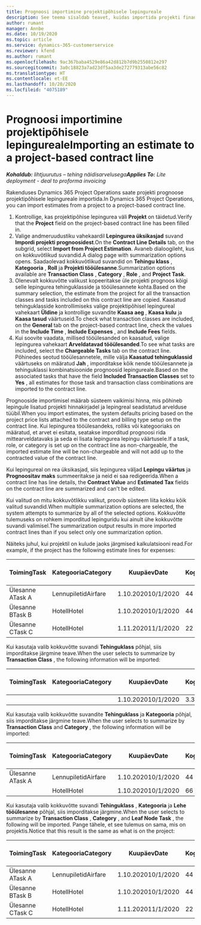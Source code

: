 ```yaml
---
title: Prognoosi importimine projektipõhisele lepingureale
description: See teema sisaldab teavet, kuidas importida projekti finantsprognoose lepingureale.
author: rumant
manager: Annbe
ms.date: 10/19/2020
ms.topic: article
ms.service: dynamics-365-customerservice
ms.reviewer: kfend
ms.author: rumant
ms.openlocfilehash: 9ac367baba4529e86a42d812b7d9b2550812e297
ms.sourcegitcommit: 3a0c18823a7ad23df5aa3de272779313abe56c82
ms.translationtype: HT
ms.contentlocale: et-EE
ms.lasthandoff: 10/20/2020
ms.locfileid: "4075189"
---
```

# <a name="importing-an-estimate-to-a-project-based-contract-line"></a><span data-ttu-id="56d61-103">Prognoosi importimine projektipõhisele lepingureale</span><span class="sxs-lookup"><span data-stu-id="56d61-103">Importing an estimate to a project-based contract line</span></span>

<span data-ttu-id="56d61-104">_**Kohaldub:** lihtjuurutus – tehing näidisarvelusega_</span><span class="sxs-lookup"><span data-stu-id="56d61-104">_**Applies To:** Lite deployment - deal to proforma invoicing_</span></span>

<span data-ttu-id="56d61-105">Rakenduses Dynamics 365 Project Operations saate projekti prognoose projektipõhisele lepingureale importida.</span><span class="sxs-lookup"><span data-stu-id="56d61-105">In Dynamics 365 Project Operations, you can import estimates from a project to a project-based contract line.</span></span>

1. <span data-ttu-id="56d61-106">Kontrollige, kas projektipõhise lepingurea väli **Projekt** on täidetud.</span><span class="sxs-lookup"><span data-stu-id="56d61-106">Verify that the **Project** field on the project-based contract line has been filled in.</span></span>
2. <span data-ttu-id="56d61-107">Valige andmeruudustiku vahekaardil **Lepingurea üksikasjad** suvand **Impordi projekti prognoosidest**.</span><span class="sxs-lookup"><span data-stu-id="56d61-107">On the **Contract Line Details** tab, on the subgrid, select **Import from Project Estimation**.</span></span> <span data-ttu-id="56d61-108">Avaneb dialoogileht, kus on kokkuvõtlikud suvandid.</span><span class="sxs-lookup"><span data-stu-id="56d61-108">A dialog page with summarization options opens.</span></span> <span data-ttu-id="56d61-109">Saadaolevad kokkuvõtlikud suvandid on **Tehingu klass** , **Kategooria** , **Roll** ja **Projekti tööülesanne**.</span><span class="sxs-lookup"><span data-stu-id="56d61-109">Summarization options available are **Transaction Class** , **Category** , **Role** , and **Project Task**.</span></span>
3. <span data-ttu-id="56d61-110">Olenevalt kokkuvõtte valikust kopeeritakse üle projekti prognoos kõigi selle lepingurea tehinguklasside ja tööülesannete kohta.</span><span class="sxs-lookup"><span data-stu-id="56d61-110">Based on the summary selection, the estimate from the project for all the transaction classes and tasks included on this contract line are copied.</span></span> <span data-ttu-id="56d61-111">Kaasatud tehinguklasside kontrollimiseks valige projektipõhisel lepingureal vahekaart **Üldine** ja kontrollige suvandite **Kaasa aeg** , **Kaasa kulu** ja **Kaasa tasud** väärtuseid.</span><span class="sxs-lookup"><span data-stu-id="56d61-111">To check what transaction classes are included, on the **General** tab on the project-based contract line, check the values in the **Include Time** , **Include Expenses** , and **Include Fees** fields.</span></span> 
4. <span data-ttu-id="56d61-112">Kui soovite vaadata, millised tööülesanded on kaasatud, valige lepingurea vahekaart **Arveldatavad tööülesanded**.</span><span class="sxs-lookup"><span data-stu-id="56d61-112">To see what tasks are included, select the **Chargeable Tasks** tab on the contract line.</span></span> <span data-ttu-id="56d61-113">Põhinedes seotud tööülesannetele, mille välja **Kaasatud tehinguklassid** väärtuseks on määratud **Jah** , imporditakse kõik nende tööülesannete ja tehinguklassi kombinatsioonide prognoosid lepingureale.</span><span class="sxs-lookup"><span data-stu-id="56d61-113">Based on the associated tasks that have the field **Included Transaction Classes** set to **Yes** , all estimates for those task and transaction class combinations are imported to the contract line.</span></span>

<span data-ttu-id="56d61-114">Prognooside importimisel määrab süsteem vaikimisi hinna, mis põhineb lepingule lisatud projekti hinnakirjadel ja lepingreal seadistatud arvelduse tüübil.</span><span class="sxs-lookup"><span data-stu-id="56d61-114">When you import estimates, the system defaults pricing based on the project price lists attached to the contract and billing type setup on the contract line.</span></span> <span data-ttu-id="56d61-115">Kui lepingurea tööülesandeks, rolliks või kategooriaks on määratud, et arvet ei esitata, seatakse imporditud prognoosi rida mittearveldatavaks ja seda ei lisata lepingurea lepingu väärtusele.</span><span class="sxs-lookup"><span data-stu-id="56d61-115">If a task, role, or category is set up on the contract line as non-chargeable, the imported estimate line will be non-chargeable and will not add up to the contracted value of the contract line.</span></span>

<span data-ttu-id="56d61-116">Kui lepingureal on rea üksikasjad, siis lepingurea väljad **Lepingu väärtus** ja **Prognoositav maks** summeeritakse ja neid ei saa redigeerida.</span><span class="sxs-lookup"><span data-stu-id="56d61-116">When a contract line has line details, the **Contract Value** and **Estimated Tax** fields on the contract line are summarized and can't be edited.</span></span>

<span data-ttu-id="56d61-117">Kui valitud on mitu kokkuvõtlikku valikut, proovib süsteem liita kokku kõik valitud suvandid.</span><span class="sxs-lookup"><span data-stu-id="56d61-117">When multiple summarization options are selected, the system attempts to summarize by all of the selected options.</span></span> <span data-ttu-id="56d61-118">Kokkuvõtte tulemuseks on rohkem imporditud lepinguridu kui ainult ühe kokkuvõtte suvandi valimisel.</span><span class="sxs-lookup"><span data-stu-id="56d61-118">The summarization output results in more imported contract lines than if you select only one summarization option.</span></span>

<span data-ttu-id="56d61-119">Näiteks juhul, kui projektil on kulude jaoks järgmised kalkulatsiooni read.</span><span class="sxs-lookup"><span data-stu-id="56d61-119">For example, if the project has the following estimate lines for expenses:</span></span>

| <span data-ttu-id="56d61-120">Toiming</span><span class="sxs-lookup"><span data-stu-id="56d61-120">Task</span></span> | <span data-ttu-id="56d61-121">Kategooria</span><span class="sxs-lookup"><span data-stu-id="56d61-121">Category</span></span> | <span data-ttu-id="56d61-122">Kuupäev</span><span class="sxs-lookup"><span data-stu-id="56d61-122">Date</span></span> | <span data-ttu-id="56d61-123">Kogus</span><span class="sxs-lookup"><span data-stu-id="56d61-123">Quantity</span></span> | <span data-ttu-id="56d61-124">Ühiku hind</span><span class="sxs-lookup"><span data-stu-id="56d61-124">Unit price</span></span> | <span data-ttu-id="56d61-125">Summa</span><span class="sxs-lookup"><span data-stu-id="56d61-125">Amount</span></span> |
| --- | --- | --- | --- | --- | --- |
| <span data-ttu-id="56d61-126">Ülesanne A</span><span class="sxs-lookup"><span data-stu-id="56d61-126">Task A</span></span> | <span data-ttu-id="56d61-127">Lennupiletid</span><span class="sxs-lookup"><span data-stu-id="56d61-127">Airfare</span></span> | <span data-ttu-id="56d61-128">1.10.2020</span><span class="sxs-lookup"><span data-stu-id="56d61-128">10/1/2020</span></span> | <span data-ttu-id="56d61-129">4</span><span class="sxs-lookup"><span data-stu-id="56d61-129">4</span></span> | <span data-ttu-id="56d61-130">400</span><span class="sxs-lookup"><span data-stu-id="56d61-130">400</span></span> | <span data-ttu-id="56d61-131">1600</span><span class="sxs-lookup"><span data-stu-id="56d61-131">1600</span></span> |
| <span data-ttu-id="56d61-132">Ülesanne B</span><span class="sxs-lookup"><span data-stu-id="56d61-132">Task B</span></span> | <span data-ttu-id="56d61-133">Hotell</span><span class="sxs-lookup"><span data-stu-id="56d61-133">Hotel</span></span> | <span data-ttu-id="56d61-134">1.10.2020</span><span class="sxs-lookup"><span data-stu-id="56d61-134">10/1/2020</span></span> | <span data-ttu-id="56d61-135">4</span><span class="sxs-lookup"><span data-stu-id="56d61-135">4</span></span> | <span data-ttu-id="56d61-136">200</span><span class="sxs-lookup"><span data-stu-id="56d61-136">200</span></span> | <span data-ttu-id="56d61-137">800</span><span class="sxs-lookup"><span data-stu-id="56d61-137">800</span></span> |
| <span data-ttu-id="56d61-138">Ülesanne C</span><span class="sxs-lookup"><span data-stu-id="56d61-138">Task C</span></span> | <span data-ttu-id="56d61-139">Hotell</span><span class="sxs-lookup"><span data-stu-id="56d61-139">Hotel</span></span> | <span data-ttu-id="56d61-140">1.11.2020</span><span class="sxs-lookup"><span data-stu-id="56d61-140">11/1/2020</span></span> | <span data-ttu-id="56d61-141">2</span><span class="sxs-lookup"><span data-stu-id="56d61-141">2</span></span> | <span data-ttu-id="56d61-142">200</span><span class="sxs-lookup"><span data-stu-id="56d61-142">200</span></span> | <span data-ttu-id="56d61-143">400</span><span class="sxs-lookup"><span data-stu-id="56d61-143">400</span></span> |

<span data-ttu-id="56d61-144">Kui kasutaja valib kokkuvõtte suvandi **Tehinguklass** põhjal, siis imporditakse järgmine teave.</span><span class="sxs-lookup"><span data-stu-id="56d61-144">When the user selects to summarize by **Transaction Class** , the following information will be imported:</span></span>

| <span data-ttu-id="56d61-145">Toiming</span><span class="sxs-lookup"><span data-stu-id="56d61-145">Task</span></span> | <span data-ttu-id="56d61-146">Kategooria</span><span class="sxs-lookup"><span data-stu-id="56d61-146">Category</span></span> | <span data-ttu-id="56d61-147">Kuupäev</span><span class="sxs-lookup"><span data-stu-id="56d61-147">Date</span></span> | <span data-ttu-id="56d61-148">Kogus</span><span class="sxs-lookup"><span data-stu-id="56d61-148">Quantity</span></span> | <span data-ttu-id="56d61-149">Ühiku hind</span><span class="sxs-lookup"><span data-stu-id="56d61-149">Unit price</span></span> | <span data-ttu-id="56d61-150">Summa</span><span class="sxs-lookup"><span data-stu-id="56d61-150">Amount</span></span> |
| --- | --- | --- | --- | --- | --- |
| &nbsp; | &nbsp; | <span data-ttu-id="56d61-151">1.10.2020</span><span class="sxs-lookup"><span data-stu-id="56d61-151">10/1/2020</span></span> | <span data-ttu-id="56d61-152">3.34</span><span class="sxs-lookup"><span data-stu-id="56d61-152">3.34</span></span> | <span data-ttu-id="56d61-153">840</span><span class="sxs-lookup"><span data-stu-id="56d61-153">840</span></span> | <span data-ttu-id="56d61-154">2800</span><span class="sxs-lookup"><span data-stu-id="56d61-154">2800</span></span> |

<span data-ttu-id="56d61-155">Kui kasutaja valib kokkuvõtte suvandite **Tehinguklass** ja **Kategooria** põhjal, siis imporditakse järgmine teave.</span><span class="sxs-lookup"><span data-stu-id="56d61-155">When the user selects to summarize by **Transaction Class** and **Category** , the following information will be imported:</span></span>

| <span data-ttu-id="56d61-156">Toiming</span><span class="sxs-lookup"><span data-stu-id="56d61-156">Task</span></span> | <span data-ttu-id="56d61-157">Kategooria</span><span class="sxs-lookup"><span data-stu-id="56d61-157">Category</span></span> | <span data-ttu-id="56d61-158">Kuupäev</span><span class="sxs-lookup"><span data-stu-id="56d61-158">Date</span></span> | <span data-ttu-id="56d61-159">Kogus</span><span class="sxs-lookup"><span data-stu-id="56d61-159">Quantity</span></span> | <span data-ttu-id="56d61-160">Ühiku hind</span><span class="sxs-lookup"><span data-stu-id="56d61-160">Unit price</span></span> | <span data-ttu-id="56d61-161">Summa</span><span class="sxs-lookup"><span data-stu-id="56d61-161">Amount</span></span> |
| --- | --- | --- | --- | --- | --- |
| <span data-ttu-id="56d61-162">Ülesanne A</span><span class="sxs-lookup"><span data-stu-id="56d61-162">Task A</span></span> | <span data-ttu-id="56d61-163">Lennupiletid</span><span class="sxs-lookup"><span data-stu-id="56d61-163">Airfare</span></span> | <span data-ttu-id="56d61-164">1.10.2020</span><span class="sxs-lookup"><span data-stu-id="56d61-164">10/1/2020</span></span> | <span data-ttu-id="56d61-165">4</span><span class="sxs-lookup"><span data-stu-id="56d61-165">4</span></span> | <span data-ttu-id="56d61-166">400</span><span class="sxs-lookup"><span data-stu-id="56d61-166">400</span></span> | <span data-ttu-id="56d61-167">1600</span><span class="sxs-lookup"><span data-stu-id="56d61-167">1600</span></span> |
| &nbsp;| <span data-ttu-id="56d61-168">Hotell</span><span class="sxs-lookup"><span data-stu-id="56d61-168">Hotel</span></span> | <span data-ttu-id="56d61-169">1.10.2020</span><span class="sxs-lookup"><span data-stu-id="56d61-169">10/1/2020</span></span> | <span data-ttu-id="56d61-170">6</span><span class="sxs-lookup"><span data-stu-id="56d61-170">6</span></span> | <span data-ttu-id="56d61-171">200</span><span class="sxs-lookup"><span data-stu-id="56d61-171">200</span></span> | <span data-ttu-id="56d61-172">1200</span><span class="sxs-lookup"><span data-stu-id="56d61-172">1200</span></span> |

<span data-ttu-id="56d61-173">Kui kasutaja valib kokkuvõtte suvandi **Tehinguklass** , **Kategooria** ja **Lehe tööülesanne** põhjal, siis imporditakse järgmine.</span><span class="sxs-lookup"><span data-stu-id="56d61-173">When the user selects to summarize by **Transaction Class** , **Category** , and **Leaf Node Task** , the following will be imported.</span></span> <span data-ttu-id="56d61-174">Pange tähele, et see tulemus on sama, mis on projektis.</span><span class="sxs-lookup"><span data-stu-id="56d61-174">Notice that this result is the same as what is on the project:</span></span>

| <span data-ttu-id="56d61-175">Toiming</span><span class="sxs-lookup"><span data-stu-id="56d61-175">Task</span></span> | <span data-ttu-id="56d61-176">Kategooria</span><span class="sxs-lookup"><span data-stu-id="56d61-176">Category</span></span> | <span data-ttu-id="56d61-177">Kuupäev</span><span class="sxs-lookup"><span data-stu-id="56d61-177">Date</span></span> | <span data-ttu-id="56d61-178">Kogus</span><span class="sxs-lookup"><span data-stu-id="56d61-178">Quantity</span></span> | <span data-ttu-id="56d61-179">Ühiku hind</span><span class="sxs-lookup"><span data-stu-id="56d61-179">Unit price</span></span> | <span data-ttu-id="56d61-180">Summa</span><span class="sxs-lookup"><span data-stu-id="56d61-180">Amount</span></span> |
| --- | --- | --- | --- | --- | --- |
| <span data-ttu-id="56d61-181">Ülesanne A</span><span class="sxs-lookup"><span data-stu-id="56d61-181">Task A</span></span> | <span data-ttu-id="56d61-182">Lennupiletid</span><span class="sxs-lookup"><span data-stu-id="56d61-182">Airfare</span></span> | <span data-ttu-id="56d61-183">1.10.2020</span><span class="sxs-lookup"><span data-stu-id="56d61-183">10/1/2020</span></span> | <span data-ttu-id="56d61-184">4</span><span class="sxs-lookup"><span data-stu-id="56d61-184">4</span></span> | <span data-ttu-id="56d61-185">400</span><span class="sxs-lookup"><span data-stu-id="56d61-185">400</span></span> | <span data-ttu-id="56d61-186">1600</span><span class="sxs-lookup"><span data-stu-id="56d61-186">1600</span></span> |
| <span data-ttu-id="56d61-187">Ülesanne B</span><span class="sxs-lookup"><span data-stu-id="56d61-187">Task B</span></span> | <span data-ttu-id="56d61-188">Hotell</span><span class="sxs-lookup"><span data-stu-id="56d61-188">Hotel</span></span> | <span data-ttu-id="56d61-189">1.10.2020</span><span class="sxs-lookup"><span data-stu-id="56d61-189">10/1/2020</span></span> | <span data-ttu-id="56d61-190">4</span><span class="sxs-lookup"><span data-stu-id="56d61-190">4</span></span> | <span data-ttu-id="56d61-191">200</span><span class="sxs-lookup"><span data-stu-id="56d61-191">200</span></span> | <span data-ttu-id="56d61-192">800</span><span class="sxs-lookup"><span data-stu-id="56d61-192">800</span></span> |
| <span data-ttu-id="56d61-193">Ülesanne C</span><span class="sxs-lookup"><span data-stu-id="56d61-193">Task C</span></span> | <span data-ttu-id="56d61-194">Hotell</span><span class="sxs-lookup"><span data-stu-id="56d61-194">Hotel</span></span> | <span data-ttu-id="56d61-195">1.11.2020</span><span class="sxs-lookup"><span data-stu-id="56d61-195">11/1/2020</span></span> | <span data-ttu-id="56d61-196">2</span><span class="sxs-lookup"><span data-stu-id="56d61-196">2</span></span> | <span data-ttu-id="56d61-197">200</span><span class="sxs-lookup"><span data-stu-id="56d61-197">200</span></span> | <span data-ttu-id="56d61-198">400</span><span class="sxs-lookup"><span data-stu-id="56d61-198">400</span></span> |
